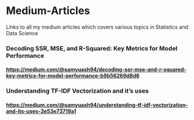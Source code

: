 # Medium-Articles
Links to all my medium articles which covers various topics in Statistics and Data Science

### Decoding SSR, MSE, and R-Squared: Key Metrics for Model Performance
#### https://medium.com/@samyuash94/decoding-ssr-mse-and-r-squared-key-metrics-for-model-performance-b9b56269d8d6
### Understanding TF-IDF Vectorization and it’s uses
#### https://medium.com/@samyuash94/understanding-tf-idf-vectorization-and-its-uses-3e53e73719a1
